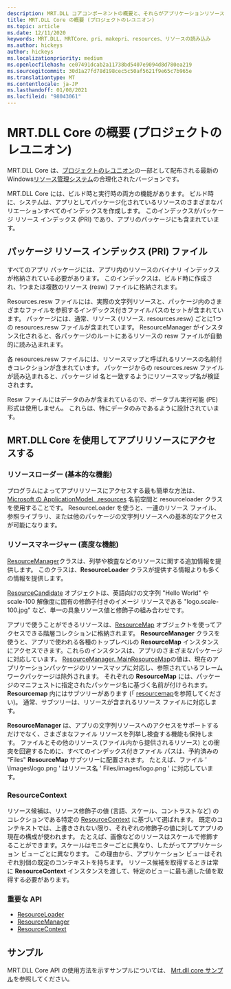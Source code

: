 ```yaml
---
description: MRT.DLL コアコンポーネントの概要と、それらがアプリケーションリソースの読み込みにどのように機能するか (Project レユニオン)
title: MRT.DLL Core の概要 (プロジェクトのレユニオン)
ms.topic: article
ms.date: 12/11/2020
keywords: MRT.DLL、MRTCore、pri、makepri、resources、リソースの読み込み
ms.author: hickeys
author: hickeys
ms.localizationpriority: medium
ms.openlocfilehash: ce07491dcab2a11738bd5407e9094d8d780ea219
ms.sourcegitcommit: 30d1a27fd78d198cec5c50af5621f9e65c7b965e
ms.translationtype: MT
ms.contentlocale: ja-JP
ms.lasthandoff: 01/08/2021
ms.locfileid: "98043061"
---
```

# <a name="introduction-to-mrt-core-project-reunion"></a>MRT.DLL Core の概要 (プロジェクトのレユニオン)

MRT.DLL Core は、[プロジェクトのレユニオン](../index.md)の一部として配布される最新の Windows[リソース管理システム](/windows/uwp/app-resources/resource-management-system)の合理化されたバージョンです。

MRT.DLL Core には、ビルド時と実行時の両方の機能があります。 ビルド時に、システムは、アプリとしてパッケージ化されているリソースのさまざまなバリエーションすべてのインデックスを作成します。 このインデックスがパッケージ リソース インデックス (PRI) であり、アプリのパッケージにも含まれています。

## <a name="package-resource-index-pri-file"></a>パッケージ リソース インデックス (PRI) ファイル

すべてのアプリ パッケージには、アプリ内のリソースのバイナリ インデックスが格納されている必要があります。 このインデックスは、ビルド時に作成され、1つまたは複数のリソース (resw) ファイルに格納されます。

Resources.resw ファイルには、実際の文字列リソースと、パッケージ内のさまざまなファイルを参照するインデックス付きファイルパスのセットが含まれています。
パッケージには、通常、リソース (リソース. resources.resw) ごとに1つの resources.resw ファイルが含まれています。 ResourceManager がインスタンス化されると、各パッケージのルートにあるリソースの resw ファイルが自動的に読み込まれます。

各 resources.resw ファイルには、リソースマップと呼ばれるリソースの名前付きコレクションが含まれています。 パッケージからの resources.resw ファイルが読み込まれると、パッケージ id 名と一致するようにリソースマップ名が検証されます。

Resw ファイルにはデータのみが含まれているので、ポータブル実行可能 (PE) 形式は使用しません。 これらは、特にデータのみであるように設計されています。

## <a name="using-mrt-core-to-access-app-resources"></a>MRT.DLL Core を使用してアプリリソースにアクセスする

### <a name="resource-loader-basic-functionality"></a>リソースローダー (基本的な機能)

プログラムによってアプリリソースにアクセスする最も簡単な方法は、 [Microsoft の ApplicationModel. .resources](/windows/winui/api/microsoft.applicationmodel.resources) 名前空間と resourceloader クラスを使用することです。 ResourceLoader を使うと、一連のリソース ファイル、参照ライブラリ、または他のパッケージの文字列リソースへの基本的なアクセスが可能になります。

### <a name="resource-manager-advanced-functionality"></a>リソースマネージャー (高度な機能)

[ResourceManager](/windows/winui/api/microsoft.applicationmodel.resources.resourcemanager)クラスは、列挙や検査などのリソースに関する追加情報を提供します。 このクラスは、**ResourceLoader** クラスが提供する情報よりも多くの情報を提供します。

[ResourceCandidate](/windows/winui/api/microsoft.applicationmodel.resources.resourcecandidate) オブジェクトは、英語向けの文字列 "Hello World" や scale-100 解像度に固有の修飾子付きのイメージ リソースである "logo.scale-100.jpg" など、単一の具象リソース値と修飾子の組み合わせです。

アプリで使うことができるリソースは、[ResourceMap](/windows/winui/api/microsoft.applicationmodel.resources.resourcemap) オブジェクトを使ってアクセスできる階層コレクションに格納されます。 **ResourceManager** クラスを使うと、アプリで使われる各種のトップレベルの **ResourceMap** インスタンスにアクセスできます。これらのインスタンスは、アプリのさまざまなパッケージに対応しています。 [ResourceManager. MainResourceMap](/windows/winui/api/microsoft.applicationmodel.resources.resourcemanager.mainresourcemap)の値は、現在のアプリケーションパッケージのリソースマップに対応し、参照されているフレームワークパッケージは除外されます。 それぞれの **ResourceMap** には、パッケージのマニフェストに指定されたパッケージ名に基づく名前が付けられます。 **Resourcemap** 内にはサブツリーがあります (「 [resourcemap](/windows/winui/api/microsoft.applicationmodel.resources.resourcemap.getsubtree)を参照してください)。 通常、サブツリーは、リソースが含まれるリソース ファイルに対応します。

**ResourceManager** は、アプリの文字列リソースへのアクセスをサポートするだけでなく、さまざまなファイル リソースを列挙し検査する機能も保持します。 ファイルとその他のリソース (ファイル内から提供されるリソース) との衝突を回避するために、すべてのインデックス付きファイル パスは、予約済みの "Files" **ResourceMap** サブツリーに配置されます。 たとえば、ファイル ' \Images\logo.png ' はリソース名 ' Files/images/logo.png ' に対応しています。

### <a name="resourcecontext"></a>ResourceContext

リソース候補は、リソース修飾子の値 (言語、スケール、コントラストなど) のコレクションである特定の [ResourceContext](/windows/winui/api/microsoft.applicationmodel.resources.resourcecontext) に基づいて選ばれます。 既定のコンテキストでは、上書きされない限り、それぞれの修飾子の値に対してアプリの現在の構成が使われます。 たとえば、画像などのリソースはスケールで修飾することができます。スケールはモニターごとに異なり、したがってアプリケーション ビューごとに異なります。 この理由から、アプリケーション ビューはそれぞれ別個の既定のコンテキストを持ちます。 リソース候補を取得するときは常に **ResourceContext** インスタンスを渡して、特定のビューに最も適した値を取得する必要があります。

### <a name="important-apis"></a>重要な API

- [ResourceLoader](/windows/winui/api/microsoft.applicationmodel.resources.resourceloader)
- [ResourceManager](/windows/winui/api/microsoft.applicationmodel.resources.resourcemanager)
- [ResourceContext](/windows/winui/api/microsoft.applicationmodel.resources.resourcecontext)

## <a name="sample"></a>サンプル

MRT.DLL Core API の使用方法を示すサンプルについては、 [Mrt.dll core サンプル](https://github.com/microsoft/Project-Reunion-Samples/tree/main/MrtCore)を参照してください。
